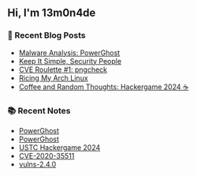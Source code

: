## Hi, I'm 13m0n4de

### 📰 Recent Blog Posts

<!-- BLOG-POST-LIST:START -->
- [Malware Analysis: PowerGhost](https://13m0n4de.vercel.app/blog/2025/04/01/malware-analysis-powerghost.html)
- [Keep It Simple, Security People](https://13m0n4de.vercel.app/blog/2025/03/18/keep-it-simple-security-people.html)
- [CVE Roulette #1: pngcheck](https://13m0n4de.vercel.app/blog/2025/01/30/cve-roulette-1-pngcheck.html)
- [Ricing My Arch Linux](https://13m0n4de.vercel.app/blog/2024/12/06/ricing-my-arch-linux.html)
- [Coffee and Random Thoughts: Hackergame 2024 ☕](https://13m0n4de.vercel.app/blog/2024/11/09/coffee-and-random-thoughts-hackergame-2024-.html)
<!-- BLOG-POST-LIST:END -->

### 📚 Recent Notes

<!-- NOTE-LIST:START -->
- [PowerGhost](https://13m0n4de.vercel.app/sec/incidents/powerghost.html)
- [PowerGhost](https://13m0n4de.vercel.app/sec/malwares/powerghost.html)
- [USTC Hackergame 2024](https://13m0n4de.vercel.app/writeups/2024/hackergame2024.html)
- [CVE-2020-35511](https://13m0n4de.vercel.app/sec/vulns/pngcheck/cve-2020-35511.html)
- [vulns-2.4.0](https://13m0n4de.vercel.app/sec/vulns/pngcheck/vulns-2.4.0.html)
<!-- NOTE-LIST:END -->
